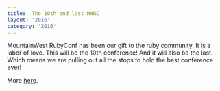 ```yaml
---
title:  The 10th and last MWRC
layout: '2016'
category: '2016'
---
```

MountainWest RubyConf has been our gift to the ruby community. It is a labor of love. This will be the 10th conference! And it will also be the last. Which means we are pulling out all the stops to hold the best conference ever!

More [here](/2016/finale).
